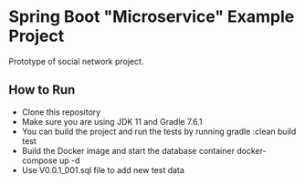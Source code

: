 # Spring Boot "Microservice" Example Project

Prototype of social network project.

## How to Run
* Clone this repository
* Make sure you are using JDK 11 and Gradle 7.6.1
* You can build the project and run the tests by running gradle :clean build test
* Build the Docker image and start the database container docker-compose up -d
* Use V0.0.1_001.sql file to add new test data

